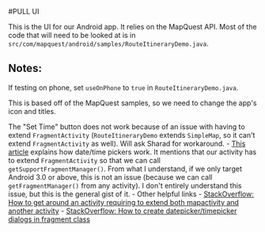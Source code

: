 #PULL UI

This is the UI for our Android app. It relies on the MapQuest API. Most of the code that will need to be looked at is in `src/com/mapquest/android/samples/RouteItineraryDemo.java`. 

## Notes:
If testing on phone, set `useOnPhone` to `true` in `RouteItineraryDemo.java`.

This is based off of the MapQuest samples, so we need to change the app's icon and titles. 

The "Set Time" button does not work because of an issue with having to extend `FragmentActivity` (`RouteItineraryDemo` extends `SimpleMap`, so it can't extend `FragmentActivity` as well). Will ask Sharad for workaround.
	- [This article](http://developer.android.com/guide/topics/ui/controls/pickers.html) explains how date/time pickers work. It mentions that our activity has to extend `FragmentActivity` so that we can call `getSupportFragmentManager()`. From what I understand, if we only target Android 3.0 or above, this is not an issue (because we can call `getFragmentManager()` from any activity). I don't entirely understand this issue, but this is the general gist of it. 
	- Other helpful links
		- [StackOverflow: How to get around an activity requiring to extend both mapactivity and another activity](http://stackoverflow.com/questions/8525147/possible-to-get-around-an-activity-requiring-to-extend-both-mapactivity-and-anot)
		- [StackOverflow: How to create datepicker/timepicker dialogs in fragment class](http://stackoverflow.com/questions/6668619/how-to-create-datepicker-and-timepicker-dialogs-in-fragment-class)

